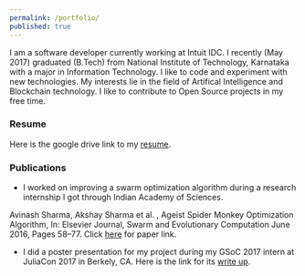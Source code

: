 ```yaml
---
permalink: /portfolio/
published: true
---
```



I am a software developer currently working at Intuit IDC. I recently (May 2017) graduated (B.Tech) from National Institute of Technology, Karnataka with a major in Information Technology. I like to code and experiment with new technologies. My interests lie in the field of Artifical Intelligence and Blockchain technology. I like to contribute to Open Source projects in my free time. 

### Resume

Here is the google drive link to my [resume](https://drive.google.com/file/d/0B8bZYLX8loWGSlhFVHZMaXF5QzQ/view?usp=sharing).

### Publications

- I worked on improving a swarm optimization algorithm during a research internship I got through Indian Academy of Sciences. 

Avinash Sharma, Akshay Sharma et al. , Ageist Spider Monkey Optimization Algorithm, In: Elsevier
Journal, Swarm and Evolutionary Computation June 2016, Pages 58–77.
Click [here](https://www.sciencedirect.com/science/article/pii/S2210650216000122) for paper link.

- I did a poster presentation for my project during my GSoC 2017 intern at JuliaCon 2017 in Berkely, CA. Here is the link for its [write up](https://julialang.org/blog/2017/10/gsoc-NeuralNetDiffEq).
